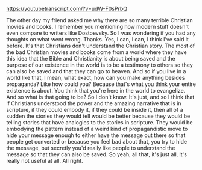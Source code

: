 https://youtubetranscript.com/?v=udW-F0sPrbQ

 The other day my friend asked me why there are so many terrible Christian movies and books. I remember you mentioning how modern stuff doesn't even compare to writers like Dostoevsky. So I was wondering if you had any thoughts on what went wrong. Thanks. Yes, I can, I can, I think I've said it before. It's that Christians don't understand the Christian story. The most of the bad Christian movies and books come from a world where they have this idea that the Bible and Christianity is about being saved and the purpose of our existence in the world is to be a testimony to others so they can also be saved and that they can go to heaven. And so if you live in a world like that, I mean, what exact, how can you make anything besides propaganda? Like how could you? Because that's what you think your entire existence is about. You think that you're here in the world to evangelize. And so what is that going to be? So I don't know. It's just, and so I think that if Christians understood the power and the amazing narrative that is in scripture, if they could embody it, if they could be inside it, then all of a sudden the stories they would tell would be better because they would be telling stories that have analogies to the stories in scripture. They would be embodying the pattern instead of a weird kind of propagandistic move to hide your message enough to either have the message out there so that people get converted or because you feel bad about that, you try to hide the message, but secretly you'd really like people to understand the message so that they can also be saved. So yeah, all that, it's just all, it's really not useful at all. All right.